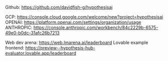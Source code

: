Github: https://github.com/davidfish-g/hypothesisai

GCP: https://console.cloud.google.com/welcome/new?project=hypothesisai
OPENAI: https://platform.openai.com/settings/organization/usage
ANTHROPIC: https://console.anthropic.com/workbench/84c2229b-6575-49e0-b0dc-31afc26b7213

Web dev arena: https://web.lmarena.ai/leaderboard
Lovable example frontend: https://preview--hypothesis-hub-evaluator.lovable.app/leaderboard